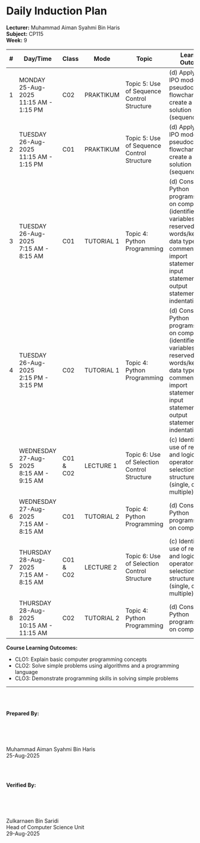 # Daily Induction Plan

<style>
@media print {
  @page {
    size: A4 landscape !important;
    margin: 0.3in !important;
  }
  body {
    transform: rotate(90deg);
    transform-origin: left top;
    width: 100vh;
    height: 100vw;
    overflow: hidden;
    position: absolute;
    top: 100%;
    left: 0;
  }
  table {
    font-size: 8px;
    width: 100%;
    border-collapse: collapse;
  }
  th, td {
    padding: 2px;
    border: 1px solid #ccc;
    word-wrap: break-word;
  }
}
@page {
  size: A4 landscape !important;
}
</style>

**Lecturer:** Muhammad Aiman Syahmi Bin Haris  
**Subject:** CP115  
**Week:** 9

| # | Day/Time | Class | Mode | Topic | Learning Outcome | CLO | Reflection |
|---|----------|-------|------|-------|------------------|-----|------------|
| 1 | MONDAY<br>25-Aug-2025<br>11:15 AM - 1:15 PM | C02 | PRAKTIKUM | Topic 5: Use of Sequence Control Structure | (d) Apply the IPO model, pseudocode and flowchart to create a coding solution (sequence) | CLO2 |  |
| 2 | TUESDAY<br>26-Aug-2025<br>11:15 AM - 1:15 PM | C01 | PRAKTIKUM | Topic 5: Use of Sequence Control Structure | (d) Apply the IPO model, pseudocode and flowchart to create a coding solution (sequence) | CLO2 |  |
| 3 | TUESDAY<br>26-Aug-2025<br>7:15 AM - 8:15 AM | C01 | TUTORIAL 1 | Topic 4: Python Programming | (d) Construct Python programs based on components (identifiers, variables, reserved words/keywords, data types, comments, import statements, input statements, output statements and indentation) | CLO2 |  |
| 4 | TUESDAY<br>26-Aug-2025<br>2:15 PM - 3:15 PM | C02 | TUTORIAL 1 | Topic 4: Python Programming | (d) Construct Python programs based on components (identifiers, variables, reserved words/keywords, data types, comments, import statements, input statements, output statements and indentation) | CLO2 |  |
| 5 | WEDNESDAY<br>27-Aug-2025<br>8:15 AM - 9:15 AM | C01 & C02 | LECTURE 1 | Topic 6: Use of Selection Control Structure | (c) Identify the use of relational and logical operators in selection control structures (single, dual and multiple) | CLO1 |  |
| 6 | WEDNESDAY<br>27-Aug-2025<br>7:15 AM - 8:15 AM | C01 | TUTORIAL 2 | Topic 4: Python Programming | (d) Construct Python programs based on components | CLO1, CLO2 |  |
| 7 | THURSDAY<br>28-Aug-2025<br>7:15 AM - 8:15 AM | C01 & C02 | LECTURE 2 | Topic 6: Use of Selection Control Structure | (c) Identify the use of relational and logical operators in selection control structures (single, dual and multiple) | CLO1 |  |
| 8 | THURSDAY<br>28-Aug-2025<br>10:15 AM - 11:15 AM | C02 | TUTORIAL 2 | Topic 4: Python Programming | (d) Construct Python programs based on components | CLO1, CLO2 |  |

**Course Learning Outcomes:**
- CLO1: Explain basic computer programming concepts
- CLO2: Solve simple problems using algorithms and a programming language  
- CLO3: Demonstrate programming skills in solving simple problems

---

<br><br>

**Prepared By:**

<br><br><br>

Muhammad Aiman Syahmi Bin Haris  
25-Aug-2025

<br><br>

**Verified By:**

<br><br><br>

Zulkarnaen Bin Saridi  
Head of Computer Science Unit  
29-Aug-2025
